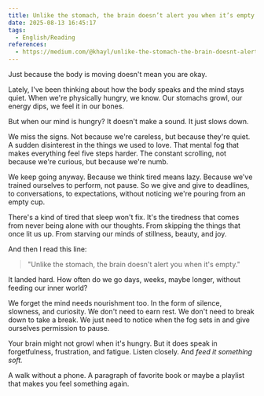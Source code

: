 ```yaml
---
title: Unlike the stomach, the brain doesn’t alert you when it’s empty
date: 2025-08-13 16:45:17
tags:
  - English/Reading
references:
  - https://medium.com/@khayl/unlike-the-stomach-the-brain-doesnt-alert-you-when-it-s-empty-89430eb30860
---
```

Just because the body is moving doesn't mean you are okay.

Lately, I've been thinking about how the body speaks and the mind stays quiet. When we're physically hungry, we know. Our stomachs growl, our energy dips, we feel it in our bones.  

But when our mind is hungry? It doesn't make a sound. It just slows down.

We miss the signs. Not because we're careless, but because they're quiet.  
A sudden disinterest in the things we used to love. That mental fog that makes everything feel five steps harder. The constant scrolling, not because we're curious, but because we're numb.

We keep going anyway. Because we think tired means lazy. Because we've trained ourselves to perform, not pause. So we give and give to deadlines, to conversations, to expectations, without noticing we're pouring from an empty cup.

There's a kind of tired that sleep won't fix. It's the tiredness that comes from never being alone with our thoughts. From skipping the things that once lit us up. From starving our minds of stillness, beauty, and joy.

And then I read this line:  

> "Unlike the stomach, the brain doesn't alert you when it's empty."

It landed hard. How often do we go days, weeks, maybe longer, without feeding our inner world?

We forget the mind needs nourishment too. In the form of silence, slowness, and curiosity. We don't need to earn rest. We don't need to break down to take a break. We just need to notice when the fog sets in and give ourselves permission to pause.

Your brain might not growl when it's hungry. But it does speak in forgetfulness, frustration, and fatigue. Listen closely. And *feed it something soft.*

A walk without a phone. A paragraph of favorite book or maybe a playlist that makes you feel something again.
